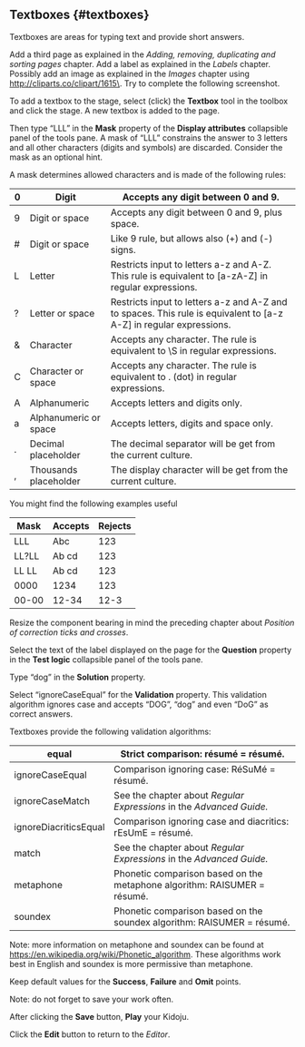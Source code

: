 ## Textboxes {#textboxes}

Textboxes are areas for typing text and provide short answers.

Add a third page as explained in the _Adding, removing, duplicating and sorting pages_ chapter. Add a label as explained in the _Labels_ chapter. Possibly add an image as explained in the _Images_ chapter using http://cliparts.co/clipart/1615\. Try to complete the following screenshot.

To add a textbox to the stage, select (click) the **Textbox** tool in the toolbox and click the stage. A new textbox is added to the page.

Then type “LLL” in the **Mask** property of the **Display attributes** collapsible panel of the tools pane. A mask of “LLL” constrains the answer to 3 letters and all other characters (digits and symbols) are discarded. Consider the mask as an optional hint.

A mask determines allowed characters and is made of the following rules:

| 0 | Digit | Accepts any digit between 0 and 9. |
| --- | --- | --- |
| 9 | Digit or space | Accepts any digit between 0 and 9, plus space. |
| # | Digit or space | Like 9 rule, but allows also (+) and (-) signs. |
| L | Letter | Restricts input to letters a-z and A-Z. This rule is equivalent to [a-zA-Z] in regular expressions. |
| ? | Letter or space | Restricts input to letters a-z and A-Z and to spaces. This rule is equivalent to [a-z A-Z] in regular expressions. |
| &amp; | Character | Accepts any character. The rule is equivalent to \S in regular expressions. |
| C | Character or space | Accepts any character. The rule is equivalent to . (dot) in regular expressions. |
| A | Alphanumeric | Accepts letters and digits only. |
| a | Alphanumeric or space | Accepts letters, digits and space only. |
| . | Decimal placeholder | The decimal separator will be get from the current culture. |
| , | Thousands placeholder | The display character will be get from the current culture. |

You might find the following examples useful

| Mask | Accepts | Rejects |
| --- | --- | --- |
| LLL | Abc | 123 |
| LL?LL | Ab cd | 123 |
| LL LL | Ab cd | 123 |
| 0000 | 1234 | 123 |
| 00-00 | 12-34 | 12-3 |

Resize the component bearing in mind the preceding chapter about _Position of correction ticks and crosses_.

Select the text of the label displayed on the page for the **Question** property in the **Test logic** collapsible panel of the tools pane.

Type “dog” in the **Solution** property.

Select “ignoreCaseEqual” for the **Validation** property. This validation algorithm ignores case and accepts “DOG”, “dog” and even “DoG” as correct answers.

Textboxes provide the following validation algorithms:

| equal | Strict comparison: résumé = résumé. |
| --- | --- |
| ignoreCaseEqual | Comparison ignoring case: RéSuMé = résumé. |
| ignoreCaseMatch | See the chapter about _Regular Expressions_ in the _Advanced Guide._ |
| ignoreDiacriticsEqual | Comparison ignoring case and diacritics: rEsUmE = résumé. |
| match | See the chapter about _Regular Expressions_ in the _Advanced Guide._ |
| metaphone | Phonetic comparison based on the metaphone algorithm: RAISUMER = résumé. |
| soundex | Phonetic comparison based on the soundex algorithm: RAISUMER = résumé. |

Note: more information on metaphone and soundex can be found at https://en.wikipedia.org/wiki/Phonetic_algorithm. These algorithms work best in English and soundex is more permissive than metaphone.

Keep default values for the **Success**, **Failure** and **Omit** points.

Note: do not forget to save your work often.

After clicking the **Save** button, **Play** your Kidoju.

Click the **Edit** button to return to the _Editor_.